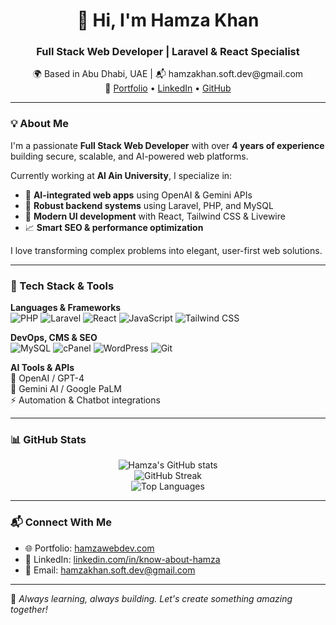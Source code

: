 <!-- GitHub README | Hamza Khan -->

<h1 align="center">👋 Hi, I'm Hamza Khan</h1>
<h3 align="center"> Full Stack Web Developer | Laravel & React Specialist</h3>

<p align="center">
  🌍 Based in Abu Dhabi, UAE | 📬 hamzakhan.soft.dev@gmail.com  
  <br />
  🔗 <a href="https://hamzawebdev.com">Portfolio</a> • 
  <a href="https://linkedin.com/in/know-about-hamza">LinkedIn</a> • 
  <a href="https://github.com/Hamzakhan8">GitHub</a>
</p>

---

### 💡 About Me

I'm a passionate **Full Stack Web Developer** with over **4 years of experience** building secure, scalable, and AI-powered web platforms.

Currently working at **Al Ain University**, I specialize in:
- 🚀 **AI-integrated web apps** using OpenAI & Gemini APIs  
- 🧱 **Robust backend systems** using Laravel, PHP, and MySQL  
- 🎨 **Modern UI development** with React, Tailwind CSS & Livewire  
- 📈 **Smart SEO & performance optimization**  

I love transforming complex problems into elegant, user-first web solutions.

---

### 🧠 Tech Stack & Tools

**Languages & Frameworks**  
![PHP](https://img.shields.io/badge/PHP-777BB4?style=for-the-badge&logo=php&logoColor=white)
![Laravel](https://img.shields.io/badge/Laravel-E74430?style=for-the-badge&logo=laravel&logoColor=white)
![React](https://img.shields.io/badge/React-61DAFB?style=for-the-badge&logo=react&logoColor=black)
![JavaScript](https://img.shields.io/badge/JavaScript-F7DF1E?style=for-the-badge&logo=javascript&logoColor=black)
![Tailwind CSS](https://img.shields.io/badge/Tailwind_CSS-38B2AC?style=for-the-badge&logo=tailwind-css&logoColor=white)

**DevOps, CMS & SEO**  
![MySQL](https://img.shields.io/badge/MySQL-005C84?style=for-the-badge&logo=mysql&logoColor=white)
![cPanel](https://img.shields.io/badge/cPanel-FF6C2C?style=for-the-badge&logo=cpanel&logoColor=white)
![WordPress](https://img.shields.io/badge/WordPress-21759B?style=for-the-badge&logo=wordpress&logoColor=white)
![Git](https://img.shields.io/badge/Git-F05032?style=for-the-badge&logo=git&logoColor=white)

**AI Tools & APIs**  
🧠 OpenAI / GPT-4  
🧠 Gemini AI / Google PaLM  
⚡ Automation & Chatbot integrations  

---

### 📊 GitHub Stats

<p align="center">
  <img src="https://github-readme-stats.vercel.app/api?username=Hamzakhan8&show_icons=true&theme=tokyonight" alt="Hamza's GitHub stats" />
  <br />
  <img src="https://github-readme-streak-stats.herokuapp.com/?user=Hamzakhan8&theme=tokyonight" alt="GitHub Streak" />
  <br />
  <img src="https://github-readme-stats.vercel.app/api/top-langs/?username=Hamzakhan8&layout=compact&theme=tokyonight" alt="Top Languages" />
</p>

---

### 📬 Connect With Me

- 🌐 Portfolio: [hamzawebdev.com](https://hamzawebdev.com)  
- 💼 LinkedIn: [linkedin.com/in/know-about-hamza](https://linkedin.com/in/know-about-hamza)  
- 💌 Email: hamzakhan.soft.dev@gmail.com

---

🔔 *Always learning, always building. Let's create something amazing together!*

